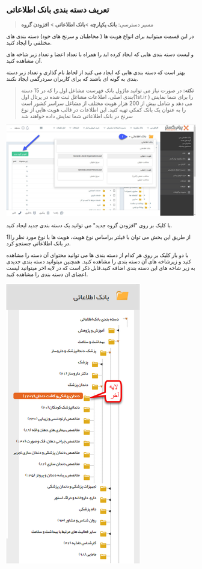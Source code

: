 ## تعریف دسته بندی بانک اطلاعاتی 

> مسیر دسترسی:  **بانک یکپارچه** >**بانک اطلاعاتی** > **افزودن گروه** 

در این قسمت میتوانید برای انواع هویت ها ( مخاطبان و سرنخ های خود) دسته بندی های مختلفی را ایجاد کنید.

و لیست دسته بندی هایی که ایجاد کرده اید را همراه با تعداد اعضا و تعداد زیر شاخه های آن مشاهده کنید.

بهتر است که دسته بندی هایی که ایجاد می کنید از لحاظ نام گذاری و تعداد زیر دسته بندی به گونه ای باشند که برای کاربران سردرگمی ایجاد نکنند.

> **نکته:** در صورت نیاز می توانید ماژول بانک فهرست مشاغل اول را که در 15 دسته بندی اصلی، اطلاعات مشاغل ثبت شده در پرتال اول(1st.ir ) را برای شما نمایش می دهد و شامل بیش از 200 هزار هویت مختلف
از مشاغل سراسر کشور است را به عنوان یک بانک کمکی تهیه کنید. این اطلاعات در قالب هویت هایی از نوع سرنخ در بانک اطلاعاتی شما نمایش داده خواهند شد

![](JobsForFirst.jpg)

با کلیک بر روی "افزودن گروه جدید" می توانید یک دسته بندی جدید ایجاد کنید.

1)از طریق این بخش می توان  با فیلتر براساس نوع هویت، هویت ها با نوع مورد نظر را در بانک اطلاعاتی جستجو کرد.

 با دو بار کلیک بر روی هر کدام از دسته بندی ها می توانید محتوای آن دسته را مشاهده کنید و زیرشاخه های آن دسته بندی را مشاهده کنید. همچنین میتوانید دسته بندی جدیدی به زیر شاخه های این دسته بندی اضافه کنید.قابل ذکر است که در لایه اخر میتوانید لیست اعضای ان دسته بندی را مشاهده کنید.
 
 ![](bank1.jpg)
 
 